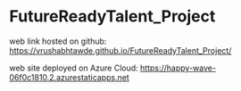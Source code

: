 # FutureReadyTalent_Project
 
web link hosted on github: https://vrushabhtawde.github.io/FutureReadyTalent_Project/

web site deployed on Azure Cloud: https://happy-wave-06f0c1810.2.azurestaticapps.net
